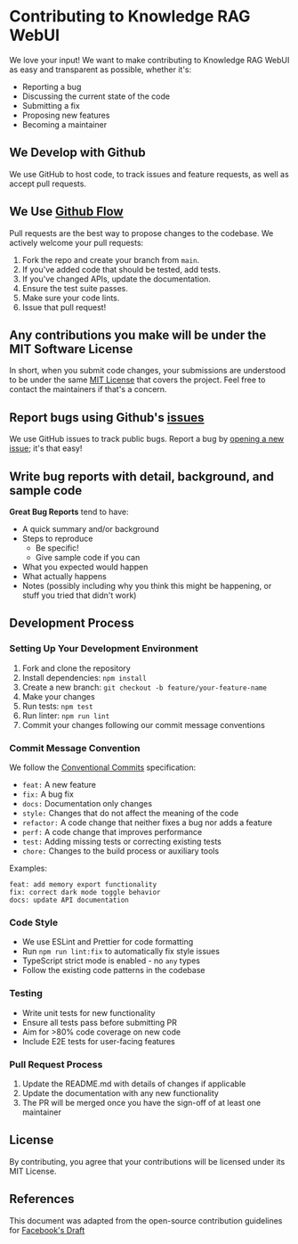 # Contributing to Knowledge RAG WebUI

We love your input! We want to make contributing to Knowledge RAG WebUI as easy and transparent as possible, whether it's:

- Reporting a bug
- Discussing the current state of the code
- Submitting a fix
- Proposing new features
- Becoming a maintainer

## We Develop with Github

We use GitHub to host code, to track issues and feature requests, as well as accept pull requests.

## We Use [Github Flow](https://guides.github.com/introduction/flow/index.html)

Pull requests are the best way to propose changes to the codebase. We actively welcome your pull requests:

1. Fork the repo and create your branch from `main`.
2. If you've added code that should be tested, add tests.
3. If you've changed APIs, update the documentation.
4. Ensure the test suite passes.
5. Make sure your code lints.
6. Issue that pull request!

## Any contributions you make will be under the MIT Software License

In short, when you submit code changes, your submissions are understood to be under the same [MIT License](http://choosealicense.com/licenses/mit/) that covers the project. Feel free to contact the maintainers if that's a concern.

## Report bugs using Github's [issues](https://github.com/anubissbe/knowledge-rag-webui/issues)

We use GitHub issues to track public bugs. Report a bug by [opening a new issue](https://github.com/anubissbe/knowledge-rag-webui/issues/new); it's that easy!

## Write bug reports with detail, background, and sample code

**Great Bug Reports** tend to have:

- A quick summary and/or background
- Steps to reproduce
  - Be specific!
  - Give sample code if you can
- What you expected would happen
- What actually happens
- Notes (possibly including why you think this might be happening, or stuff you tried that didn't work)

## Development Process

### Setting Up Your Development Environment

1. Fork and clone the repository
2. Install dependencies: `npm install`
3. Create a new branch: `git checkout -b feature/your-feature-name`
4. Make your changes
5. Run tests: `npm test`
6. Run linter: `npm run lint`
7. Commit your changes following our commit message conventions

### Commit Message Convention

We follow the [Conventional Commits](https://www.conventionalcommits.org/) specification:

- `feat:` A new feature
- `fix:` A bug fix
- `docs:` Documentation only changes
- `style:` Changes that do not affect the meaning of the code
- `refactor:` A code change that neither fixes a bug nor adds a feature
- `perf:` A code change that improves performance
- `test:` Adding missing tests or correcting existing tests
- `chore:` Changes to the build process or auxiliary tools

Examples:
```
feat: add memory export functionality
fix: correct dark mode toggle behavior
docs: update API documentation
```

### Code Style

- We use ESLint and Prettier for code formatting
- Run `npm run lint:fix` to automatically fix style issues
- TypeScript strict mode is enabled - no `any` types
- Follow the existing code patterns in the codebase

### Testing

- Write unit tests for new functionality
- Ensure all tests pass before submitting PR
- Aim for >80% code coverage on new code
- Include E2E tests for user-facing features

### Pull Request Process

1. Update the README.md with details of changes if applicable
2. Update the documentation with any new functionality
3. The PR will be merged once you have the sign-off of at least one maintainer

## License

By contributing, you agree that your contributions will be licensed under its MIT License.

## References

This document was adapted from the open-source contribution guidelines for [Facebook's Draft](https://github.com/facebook/draft-js/blob/master/CONTRIBUTING.md)